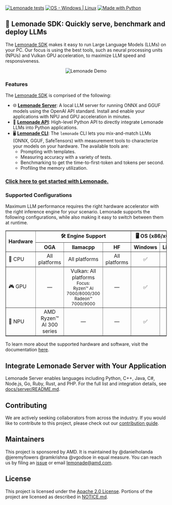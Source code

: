 [![Lemonade tests](https://github.com/lemonade-sdk/lemonade/actions/workflows/test_lemonade.yml/badge.svg)](https://github.com/lemonade-sdk/lemonade/tree/main/test "Check out our tests")
[![OS - Windows | Linux](https://img.shields.io/badge/OS-windows%20%7C%20linux-blue)](docs/README.md#installation "Check out our instructions")
[![Made with Python](https://img.shields.io/badge/Python-3.10-blue?logo=python&logoColor=white)](docs/README.md#installation "Check out our instructions")

## 🍋 Lemonade SDK: Quickly serve, benchmark and deploy LLMs

The [Lemonade SDK](./docs/README.md) makes it easy to run Large Language Models (LLMs) on your PC. Our focus is using the best tools, such as neural processing units (NPUs) and Vulkan GPU acceleration, to maximize LLM speed and responsiveness.

<div align="center">
  <img src="https://download.amd.com/images/lemonade_640x480_1.gif" alt="Lemonade Demo" title="Lemonade in Action">
</div>

### Features

The [Lemonade SDK](./docs/README.md) is comprised of the following:

- 🌐 **[Lemonade Server](https://lemonade-server.ai/docs)**: A local LLM server for running ONNX and GGUF models using the OpenAI API standard. Install and enable your applications with NPU and GPU acceleration in minutes.
- 🐍 **[Lemonade API](./docs/lemonade_api.md)**: High-level Python API to directly integrate Lemonade LLMs into Python applications.
- 🖥️ **[Lemonade CLI](./docs/dev_cli/README.md)**: The `lemonade` CLI lets you mix-and-match LLMs (ONNX, GGUF, SafeTensors) with measurement tools to characterize your models on your hardware. The available tools are:
  - Prompting with templates.
  - Measuring accuracy with a variety of tests.
  - Benchmarking to get the time-to-first-token and tokens per second.
  - Profiling the memory utilization.

### [Click here to get started with Lemonade.](./docs/README.md)

### Supported Configurations

Maximum LLM performance requires the right hardware accelerator with the right inference engine for your scenario. Lemonade supports the following configurations, while also making it easy to switch between them at runtime.

<table border="1" cellpadding="6" cellspacing="0">
  <thead>
    <tr>
      <th rowspan="2">Hardware</th>
      <th colspan="3" align="center">🛠️ Engine Support</th>
      <th colspan="2" align="center">🖥️ OS (x86/x64)</th>
    </tr>
    <tr>
      <th align="center">OGA</th>
      <th align="center">llamacpp</th>
      <th align="center">HF</th>
      <th align="center">Windows</th>
      <th align="center">Linux</th>
    </tr>
  </thead>
  <tbody>
    <tr>
      <td>🧠 CPU</td>
      <td align="center">All platforms</td>
      <td align="center">All platforms</td>
      <td align="center">All platforms</td>
      <td align="center">✅</td>
      <td align="center">✅</td>
    </tr>
    <tr>
      <td>🎮 GPU</td>
      <td align="center">—</td>
      <td align="center">Vulkan: All platforms<br><small>Focus:<br/>Ryzen™ AI 7000/8000/300<br/>Radeon™ 7000/9000</small></td>
      <td align="center">—</td>
      <td align="center">✅</td>
      <td align="center">✅</td>
    </tr>
    <tr>
      <td>🤖 NPU</td>
      <td align="center">AMD Ryzen™ AI 300 series</td>
      <td align="center">—</td>
      <td align="center">—</td>
      <td align="center">✅</td>
      <td align="center">—</td>
    </tr>
  </tbody>
</table>

To learn more about the supported hardware and software, visit the documentation [here](./docs/README.md#software-and-hardware-overview).

## Integrate Lemonade Server with Your Application

Lemonade Server enables languages including Python, C++, Java, C#, Node.js, Go, Ruby, Rust, and PHP. For the full list and integration details, see [docs/server/README.md](./docs/server/README.md).

## Contributing

We are actively seeking collaborators from across the industry. If you would like to contribute to this project, please check out our [contribution guide](./docs/contribute.md).

## Maintainers

This project is sponsored by AMD. It is maintained by @danielholanda @jeremyfowers @ramkrishna @vgodsoe in equal measure. You can reach us by filing an [issue](https://github.com/lemonade-sdk/lemonade/issues) or email [lemonade@amd.com](mailto:lemonade@amd.com).

## License

This project is licensed under the [Apache 2.0 License](https://github.com/lemonade-sdk/lemonade/blob/main/LICENSE). Portions of the project are licensed as described in [NOTICE.md](./NOTICE.md).

<!--This file was originally licensed under Apache 2.0. It has been modified.
Modifications Copyright (c) 2025 AMD-->

